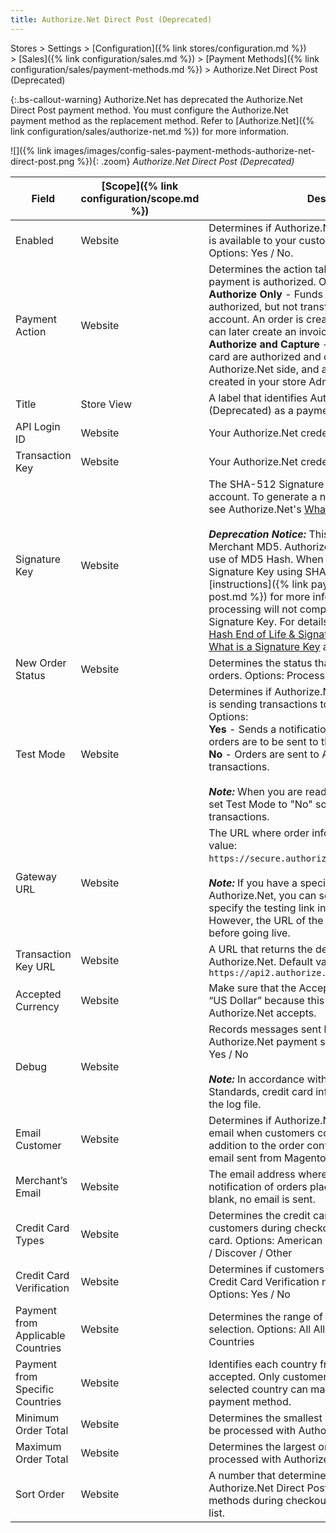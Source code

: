 ```yaml
---
title: Authorize.Net Direct Post (Deprecated)
---
```


Stores > Settings > [Configuration]({% link stores/configuration.md %}) > [Sales]({% link configuration/sales.md %}) > [Payment Methods]({% link configuration/sales/payment-methods.md %}) > Authorize.Net Direct Post (Deprecated)

{:.bs-callout-warning}
Authorize.Net has deprecated the Authorize.Net Direct Post payment method. You must configure the Authorize.Net payment method as the replacement method. Refer to [Authorize.Net]({% link configuration/sales/authorize-net.md %}) for more information.

![]({% link images/images/config-sales-payment-methods-authorize-net-direct-post.png %}){: .zoom}
_Authorize.Net Direct Post (Deprecated)_

|Field|[Scope]({% link configuration/scope.md %})|Description|
|--- |--- |--- |
|Enabled|Website|Determines if Authorize.Net Direct Post (Deprecated) is available to your customers as a payment method. Options: Yes / No.|
|Payment Action|Website|Determines the action taken by Authorize.Net when a payment is authorized. Options: <br/>**Authorize Only** - Funds on the customer's card are authorized, but not transferred from the customer’s account. An order is created in your store Admin. You can later create an invoice and capture the sale. <br/>**Authorize and Capture** - Funds on the customer's card are authorized and captured on the Authorize.Net side, and an order and invoice are created in your store Admin.|
|Title|Store View|A label that identifies Authorize.Net Direct Post (Deprecated) as a payment method during checkout.|
|API Login ID|Website|Your Authorize.Net credentials.|
|Transaction Key|Website|Your Authorize.Net credentials.|
|Signature Key|Website|The SHA-512 Signature Key for your Authorize.Net account. To generate a new SHA-512 Signature Key, see Authorize.Net's [What is a Signature Key](https://support.authorize.net/s/article/What-is-a-Signature-Key) article. <br/><br/>**_Deprecation Notice:_** This field was previously Merchant MD5. Authorize.Net has deprecated the use of MD5 Hash. When configuring, enter a Signature Key using SHA-512 (refer to these [instructions]({% link payment/authorize-net-direct-post.md %}) for more information). Payment processing will not complete until you add the correct Signature Key. For details, see Authorize.Net's [MD5 Hash End of Life & Signature Key Replacement](https://support.authorize.net/s/article/MD5-Hash-End-of-Life-Signature-Key-Replacement) and [What is a Signature Key](https://support.authorize.net/s/article/What-is-a-Signature-Key) articles.|
|New Order Status|Website|Determines the status that is assigned to all new orders. Options: Processing / Suspected Fraud|
|Test Mode|Website|Determines if Authorize.Net Direct Post (Deprecated) is sending transactions to a test environment. Options: <br/>**Yes** - Sends a notification to Authorize.Net that orders are to be sent to the test site. <br/>**No** - Orders are sent to Authorize.Net as live transactions. <br/><br/>**_Note:_** When you are ready to “go live”, don't forget to set Test Mode to "No" so you can process live transactions.|
|Gateway URL|Website|The URL where order information is sent. Default value: `https://secure.authorize.net/gateway/transact.dll`. <br/><br/>**_Note:_** If you have a special test URL from Authorize.Net, you can set Test Mode to “No” and specify the testing link in the Gateway URL field. However, the URL of the live site must be re-entered before going live.|
|Transaction Key URL|Website|A URL that returns the details of a transaction from Authorize.Net. Default value: `https://api2.authorize.net/xml/v1/request.api`|
|Accepted Currency|Website|Make sure that the Accepted Currency field is set to “US Dollar” because this is the only currency that Authorize.Net accepts.|
|Debug|Website|Records messages sent between your store and the Authorize.Net payment system in a log file. Options: Yes / No <br/><br/>**_Note:_** In accordance with PCI Data Security Standards, credit card information is not recorded in the log file.|
|Email Customer|Website|Determines if Authorize.Net sends a confirmation email when customers complete checkout. This is in addition to the order confirmation email and other email sent from Magento. Options: Yes / No|
|Merchant’s Email|Website|The email address where Authorize.Net sends notification of orders placed with Direct Post. If left blank, no email is sent.|
|Credit Card Types|Website|Determines the credit cards that are available to customers during checkout. Select each supported card. Options: American Express / Visa / MasterCard / Discover / Other|
|Credit Card Verification|Website|Determines if customers are required to enter the Credit Card Verification number during checkout. Options: Yes / No|
|Payment from Applicable Countries|Website|Determines the range of the applicable country selection. Options: All Allowed Countries / Specific Countries|
|Payment from Specific Countries|Website|Identifies each country from which payment is accepted. Only customers with a billing address in a selected country can make purchases with this payment method.|
|Minimum Order Total|Website|Determines the smallest order total that qualifies to be processed with Authorize.Net Direct Post.|
|Maximum Order Total|Website|Determines the largest order total that qualifies to be processed with Authorize.Net Direct Post.|
|Sort Order|Website|A number that determines the order in which Authorize.Net Direct Post is listed with other payment methods during checkout. Enter 0 for the top of the list.|
